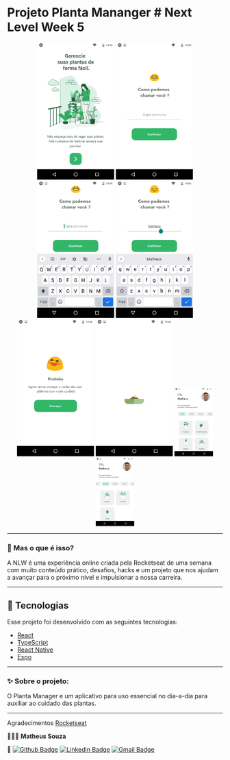 # Projeto Planta Mananger # Next Level Week 5

<div align="center">
 
<img src="https://github.com/Mat20/Next-Level-Week-5/blob/main/src/assets/tile1.png" alt="Primeira Tela" width="180px"/>

<img src="https://github.com/Mat20/Next-Level-Week-5/blob/main/src/assets/tile2.png" alt="Segunda Tela" width="180px"/>

<img src="https://github.com/Mat20/Next-Level-Week-5/blob/main/src/assets/tile3.png" alt="Terceira Tela" width="180px"/>

<img src="https://github.com/Mat20/Next-Level-Week-5/blob/main/src/assets/tile4.png" alt="Quarta Tela" width="180px"/>

<img src="https://github.com/Mat20/Next-Level-Week-5/blob/main/src/assets/tile5.png" alt="Quinta Tela" width="180px"/>

<img src="https://github.com/Mat20/Next-Level-Week-5/blob/main/src/assets/tile6.png" alt="Sexta Tela" width="180px"/>

<img src="https://github.com/Mat20/Next-Level-Week-5/blob/main/src/assets/tile7.png" alt="Setima Tela" width="90px"/>

<img src="https://github.com/Mat20/Next-Level-Week-5/blob/main/src/assets/tile8.png" alt="Oitava Tela" width="90px"/>
  
</div>

---

### 🤔 Mas o que é isso?

A NLW é uma experiência online criada pela Rocketseat de uma semana com muito conteúdo prático, desafios, hacks e um projeto que nos ajudam a avançar para o próximo nível e impulsionar a nossa carreira.

---

## 🚀 Tecnologias

Esse projeto foi desenvolvido com as seguintes tecnologias:

- [React](https://reactjs.org)
- [TypeScript](https://www.typescriptlang.org/)
- [React Native](https://facebook.github.io/react-native/)
- [Expo](https://expo.io/)

---

### ✨ Sobre o projeto:

O Planta Manager e um aplicativo para uso essencial no dia-a-dia para auxiliar ao cuidado das plantas.


---

Agradecimentos [Rocketseat](https://rocketseat.com.br/)

👩🏻‍💻 **Matheus Souza**

:purple_heart:
[![Github Badge](https://img.shields.io/badge/-Github-242A2D?style=flat-square&logo=Github&logoColor=white&link=https://github.com/mat20)](https://github.com/mat20)
[![Linkedin Badge](https://img.shields.io/badge/-Linkedin-0077B5?style=flat-square&logo=Linkedin&logoColor=white&link=https://www.linkedin.com/in/matheus-souza-018012142/)](https://www.linkedin.com/in/matheus-souza-018012142/)
[![Gmail Badge](https://img.shields.io/badge/Gmail-c5392a?style=flat-square&logo=Gmail&logoColor=white&link=mailto:matheusouza12@gmail.com)](mailto:matheusouza12@gmail.com)
